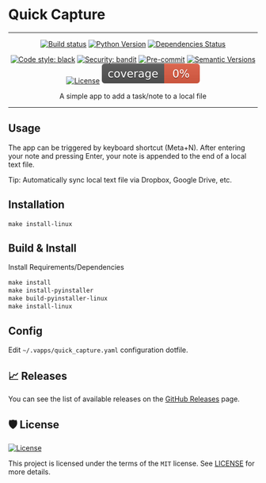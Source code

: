 # Quick Capture

---

<div align="center">

[![Build status](https://github.com/martokk/quick_capture/workflows/build/badge.svg?branch=master&event=push)](https://github.com/martokk/quick_capture/actions?query=workflow%3Abuild)
[![Python Version](https://img.shields.io/pypi/pyversions/quick_capture.svg)](https://pypi.org/project/quick_capture/)
[![Dependencies Status](https://img.shields.io/badge/dependencies-up%20to%20date-brightgreen.svg)](https://github.com/martokk/quick_capture/pulls?utf8=%E2%9C%93&q=is%3Apr%20author%3Aapp%2Fdependabot)

[![Code style: black](https://img.shields.io/badge/code%20style-black-000000.svg)](https://github.com/psf/black)
[![Security: bandit](https://img.shields.io/badge/security-bandit-green.svg)](https://github.com/PyCQA/bandit)
[![Pre-commit](https://img.shields.io/badge/pre--commit-enabled-brightgreen?logo=pre-commit&logoColor=white)](https://github.com/martokk/quick_capture/blob/master/.pre-commit-config.yaml)
[![Semantic Versions](https://img.shields.io/badge/%20%20%F0%9F%93%A6%F0%9F%9A%80-semantic--versions-e10079.svg)](https://github.com/martokk/quick_capture/releases)
[![License](https://img.shields.io/github/license/martokk/quick_capture)](https://github.com/martokk/quick_capture/blob/master/LICENSE)
![Coverage Report](assets/images/coverage.svg)

A simple app to add a task/note to a local file

</div>

---

## Usage

The app can be triggered by keyboard shortcut (Meta+N).
After entering your note and pressing Enter, your note is appended to the end of a local text file.

Tip: Automatically sync local text file via Dropbox, Google Drive, etc.

## Installation

```shell
make install-linux
```

## Build & Install

Install Requirements/Dependencies

```shell
make install
make install-pyinstaller
make build-pyinstaller-linux
make install-linux
```

## Config

Edit `~/.vapps/quick_capture.yaml` configuration dotfile.

## 📈 Releases

You can see the list of available releases on the [GitHub Releases](https://github.com/martokk/quick_capture/releases) page.

## 🛡 License

[![License](https://img.shields.io/github/license/martokk/quick_capture)](https://github.com/martokk/quick_capture/blob/master/LICENSE)

This project is licensed under the terms of the `MIT` license. See [LICENSE](https://github.com/martokk/quick_capture/blob/master/LICENSE) for more details.
